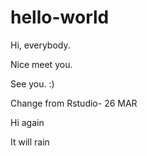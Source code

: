 # hello-world
Hi, everybody.

Nice meet you.

See you. :)

Change from Rstudio- 26 MAR

Hi again

It will rain



